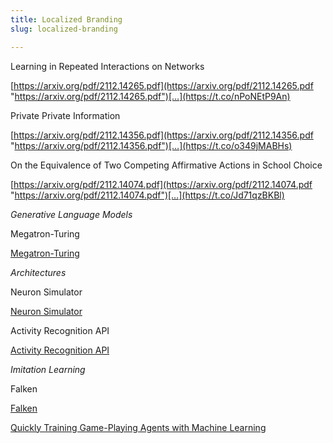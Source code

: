 ```yaml
---
title: Localized Branding
slug: localized-branding

---
```

Learning in Repeated Interactions on Networks

[https://arxiv.org/pdf/2112.14265.pdf](https://arxiv.org/pdf/2112.14265.pdf "https://arxiv.org/pdf/2112.14265.pdf")[…](https://t.co/nPoNEtP9An) 

Private Private Information

[https://arxiv.org/pdf/2112.14356.pdf](https://arxiv.org/pdf/2112.14356.pdf "https://arxiv.org/pdf/2112.14356.pdf")[…](https://t.co/o349jMABHs) 

On the Equivalence of Two Competing Affirmative Actions in School Choice

[https://arxiv.org/pdf/2112.14074.pdf](https://arxiv.org/pdf/2112.14074.pdf "https://arxiv.org/pdf/2112.14074.pdf")[…](https://t.co/Jd71qzBKBl)

_Generative Language Models_

Megatron-Turing

[Megatron-Turing](https://www.microsoft.com/en-us/research/blog/using-deepspeed-and-megatron-to-train-megatron-turing-nlg-530b-the-worlds-largest-and-most-powerful-generative-language-model/?utm_campaign=Sunday%20Newsletter&utm_medium=email&_hsmi=172072722&_hsenc=p2ANqtz-_E4S7ptx_cGkDhyc1bJ1Sn2LVypGh3lFxs-LXIbU-n41wZh3Mbe4hFOyXsIyGgiCgXPCbkEdaxtfDULJox7lGqi-WjwA&utm_content=172072722&utm_source=hs_email "Megatron-Turing")

_Architectures_

Neuron Simulator

[Neuron Simulator](https://github.com/neuronsimulator/nrn "Neuron Simulator")

Activity Recognition API

[Activity Recognition API](https://developers.google.com/location-context/activity-recognition)

_Imitation Learning_

Falken

[Falken](google-research/falken "Falken")

[Quickly Training Game-Playing Agents with Machine Learning](https://ai.googleblog.com/2021/06/quickly-training-game-playing-agents.html "Quickly Training Game-Playing Agents with Machine Learning")
